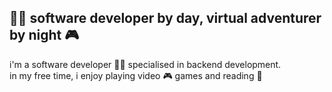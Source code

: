 ## 👨‍💻 software developer by day, virtual adventurer by night 🎮

i'm a software developer 👨‍💻 specialised in backend development.\
in my free time, i enjoy playing video 🎮 games and reading 📖

<!--
**amjad-ah/amjad-ah** is a ✨ _special_ ✨ repository because its `README.md` (this file) appears on your GitHub profile.

Here are some ideas to get you started:

- 🔭 I’m currently working on ...
- 🌱 I’m currently learning ...
- 👯 I’m looking to collaborate on ...
- 🤔 I’m looking for help with ...
- 💬 Ask me about ...
- 📫 How to reach me: ...
- 😄 Pronouns: ...
- ⚡ Fun fact: ...
-->

